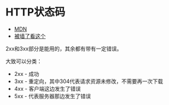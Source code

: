 # HTTP状态码

* [MDN](https://developer.mozilla.org/zh-CN/docs/Web/HTTP/Status)
* [被墙了看这个](http://www.cnblogs.com/starof/p/5035119.html)

2xx和3xx部分是能用的，其余都有带有一定错误。

大致可以分类：

* 2xx - 成功
* 3xx - 重定向，其中304代表请求资源未修改，不需要再一次下载
* 4xx - 客户端这边发生了错误
* 5xx - 代表服务器那边发生了错误